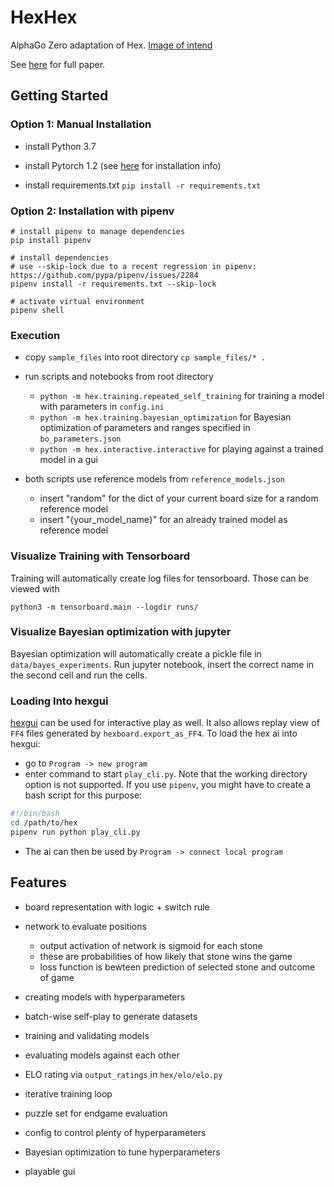# HexHex

AlphaGo Zero adaptation of Hex. [Image of intend](https://user-images.githubusercontent.com/33026629/32346749-47b65b36-c049-11e7-9bac-08bc42cf9dae.png)

See [here](https://www.gwern.net/docs/rl/2017-silver.pdf) for full paper.


## Getting Started

### Option 1: Manual Installation

* install Python 3.7

* install Pytorch 1.2 (see [here](https://pytorch.org/get-started/locally/) for installation info)

* install requirements.txt `pip install -r requirements.txt`

### Option 2: Installation with pipenv

```
# install pipenv to manage dependencies
pip install pipenv 

# install dependencies
# use --skip-lock due to a recent regression in pipenv: https://github.com/pypa/pipenv/issues/2284
pipenv install -r requirements.txt --skip-lock

# activate virtual environment
pipenv shell 
```

### Execution

* copy `sample_files` into root directory `cp sample_files/* .`

* run scripts and notebooks from root directory
    - `python -m hex.training.repeated_self_training` for training a model with parameters in `config.ini`
    - `python -m hex.training.bayesian_optimization` for Bayesian optimization of parameters and ranges specified in `bo_parameters.json`
    - `python -m hex.interactive.interactive` for playing against a trained model in a gui

* both scripts use reference models from `reference_models.json`
    - insert "random" for the dict of your current board size for a random reference model
    - insert "{your_model_name}" for an already trained model as reference model

### Visualize Training with Tensorboard
Training will automatically create log files for tensorboard.
Those can be viewed with

`python3 -m tensorboard.main --logdir runs/`

### Visualize Bayesian optimization with jupyter
Bayesian optimization will automatically create a pickle file in `data/bayes_experiments`.
Run jupyter notebook, insert the correct name in the second cell and run the cells.

### Loading Into hexgui
[hexgui](https://github.com/ryanbhayward/hexgui) can be used for interactive play as well.
It also allows replay view of `FF4` files generated by `hexboard.export_as_FF4`.
To load the hex ai into hexgui:
- go to `Program -> new program`
- enter command to start `play_cli.py`. Note that the working directory option is not supported. 
If you use `pipenv`, you might have to create a bash script for this purpose:
```bash
#!/bin/bash
cd /path/to/hex
pipenv run python play_cli.py
```
- The ai can then be used by `Program -> connect local program`

## Features

* board representation with logic + switch rule

* network to evaluate positions
  * output activation of network is sigmoid for each stone
  * these are probabilities of how likely that stone wins the game
  * loss function is bewteen prediction of selected stone and outcome of game

* creating models with hyperparameters
* batch-wise self-play to generate datasets
* training and validating models
* evaluating models against each other
* ELO rating via `output_ratings` in `hex/elo/elo.py`
* iterative training loop
* puzzle set for endgame evaluation

* config to control plenty of hyperparameters
* Bayesian optimization to tune hyperparameters

* playable gui
